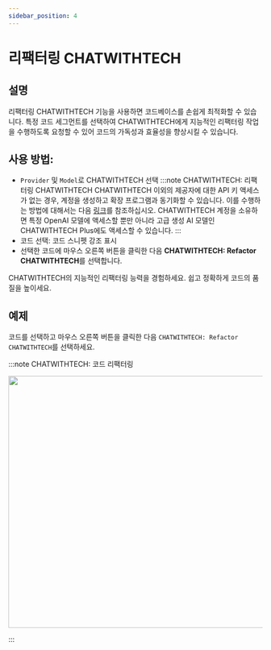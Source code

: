 ```yaml
---
sidebar_position: 4
---
```


# 리팩터링 CHATWITHTECH

## 설명

리팩터링 CHATWITHTECH 기능을 사용하면 코드베이스를 손쉽게 최적화할 수 있습니다. 특정 코드 세그먼트를 선택하여 CHATWITHTECH에게 지능적인 리팩터링 작업을 수행하도록 요청할 수 있어 코드의 가독성과 효율성을 향상시킬 수 있습니다.

## 사용 방법:
- `Provider` 및 `Model`로 CHATWITHTECH 선택
:::note CHATWITHTECH: 리팩터링 CHATWITHTECH
CHATWITHTECH 이외의 제공자에 대한 API 키 액세스가 없는 경우, 계정을 생성하고 확장 프로그램과 동기화할 수 있습니다. 이를 수행하는 방법에 대해서는 다음 [링크](https://intercom.help/CHATWITHTECH/ko/articles/8699317-CHATWITHTECH-new-extension-%EC%97%90-%EC%97%B0%EA%B2%B0%ED%95%98%EA%B8%B0)를 참조하십시오. CHATWITHTECH 계정을 소유하면 특정 OpenAI 모델에 액세스할 뿐만 아니라 고급 생성 AI 모델인 CHATWITHTECH Plus에도 액세스할 수 있습니다.
:::
- 코드 선택: 코드 스니펫 강조 표시
- 선택한 코드에 마우스 오른쪽 버튼을 클릭한 다음 **CHATWITHTECH: Refactor CHATWITHTECH**를 선택합니다.

CHATWITHTECH의 지능적인 리팩터링 능력을 경험하세요. 쉽고 정확하게 코드의 품질을 높이세요.

## 예제
코드를 선택하고 마우스 오른쪽 버튼을 클릭한 다음 `CHATWITHTECH: Refactor CHATWITHTECH`를 선택하세요.

:::note CHATWITHTECH: 코드 리팩터링
<p align="center">
  <img width="750" height="500" src="https://github.com/davila7/code-gpt-docs/assets/37567214/af70248f-b257-44c6-b5e3-8a1c2ba9325c" />
</p>
:::






